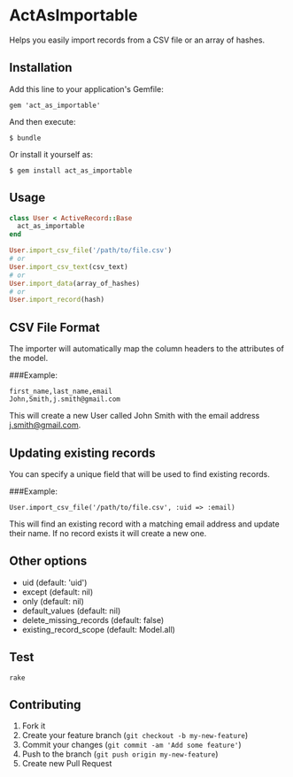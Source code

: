 # ActAsImportable

Helps you easily import records from a CSV file or an array of hashes.

## Installation

Add this line to your application's Gemfile:

    gem 'act_as_importable'

And then execute:

    $ bundle

Or install it yourself as:

    $ gem install act_as_importable

## Usage

```ruby
class User < ActiveRecord::Base
  act_as_importable
end

User.import_csv_file('/path/to/file.csv')
# or
User.import_csv_text(csv_text)
# or
User.import_data(array_of_hashes)
# or
User.import_record(hash)
```

## CSV File Format

The importer will automatically map the column headers to the attributes of the model.

###Example:
```
first_name,last_name,email
John,Smith,j.smith@gmail.com
```

This will create a new User called John Smith with the email address j.smith@gmail.com.

## Updating existing records

You can specify a unique field that will be used to find existing records.

###Example:
```
User.import_csv_file('/path/to/file.csv', :uid => :email)
```

This will find an existing record with a matching email address and update their name.
If no record exists it will create a new one.

## Other options

* uid (default: 'uid')
* except (default: nil)
* only (default: nil)
* default_values (default: nil)
* delete_missing_records (default: false)
* existing_record_scope (default: Model.all)




## Test

```shell
rake
```

## Contributing

1. Fork it
2. Create your feature branch (`git checkout -b my-new-feature`)
3. Commit your changes (`git commit -am 'Add some feature'`)
4. Push to the branch (`git push origin my-new-feature`)
5. Create new Pull Request
